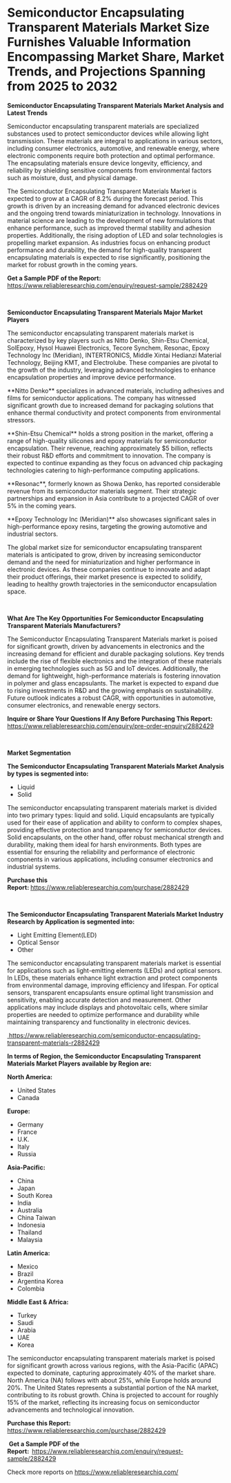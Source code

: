 <p><h1>Semiconductor Encapsulating Transparent Materials Market Size Furnishes Valuable Information Encompassing Market Share, Market Trends, and Projections Spanning from 2025 to 2032</h1></p><p><strong>Semiconductor Encapsulating Transparent Materials Market Analysis and Latest Trends</strong></p>
<p><p>Semiconductor encapsulating transparent materials are specialized substances used to protect semiconductor devices while allowing light transmission. These materials are integral to applications in various sectors, including consumer electronics, automotive, and renewable energy, where electronic components require both protection and optimal performance. The encapsulating materials ensure device longevity, efficiency, and reliability by shielding sensitive components from environmental factors such as moisture, dust, and physical damage.</p><p>The Semiconductor Encapsulating Transparent Materials Market is expected to grow at a CAGR of 8.2% during the forecast period. This growth is driven by an increasing demand for advanced electronic devices and the ongoing trend towards miniaturization in technology. Innovations in material science are leading to the development of new formulations that enhance performance, such as improved thermal stability and adhesion properties. Additionally, the rising adoption of LED and solar technologies is propelling market expansion. As industries focus on enhancing product performance and durability, the demand for high-quality transparent encapsulating materials is expected to rise significantly, positioning the market for robust growth in the coming years.</p></p>
<p><strong>Get a Sample PDF of the Report:&nbsp;</strong> <a href="https://www.reliableresearchiq.com/enquiry/request-sample/2882429?utm_campaign=3107&utm_medium=2&utm_source=Github&utm_content=ia&utm_term=13032025&utm_id=semiconductor-encapsulating-transparent-materials">https://www.reliableresearchiq.com/enquiry/request-sample/2882429</a></p>
<p>&nbsp;</p>
<p><strong>Semiconductor Encapsulating Transparent Materials Major Market Players</strong></p>
<p><p>The semiconductor encapsulating transparent materials market is characterized by key players such as Nitto Denko, Shin-Etsu Chemical, SolEpoxy, Hysol Huawei Electronics, Tecore Synchem, Resonac, Epoxy Technology Inc (Meridian), INTERTRONICS, Middle Xintai Hedianzi Material Technology, Beijing KMT, and Electrolube. These companies are pivotal to the growth of the industry, leveraging advanced technologies to enhance encapsulation properties and improve device performance.</p><p>**Nitto Denko** specializes in advanced materials, including adhesives and films for semiconductor applications. The company has witnessed significant growth due to increased demand for packaging solutions that enhance thermal conductivity and protect components from environmental stressors.</p><p>**Shin-Etsu Chemical** holds a strong position in the market, offering a range of high-quality silicones and epoxy materials for semiconductor encapsulation. Their revenue, reaching approximately $5 billion, reflects their robust R&D efforts and commitment to innovation. The company is expected to continue expanding as they focus on advanced chip packaging technologies catering to high-performance computing applications.</p><p>**Resonac**, formerly known as Showa Denko, has reported considerable revenue from its semiconductor materials segment. Their strategic partnerships and expansion in Asia contribute to a projected CAGR of over 5% in the coming years. </p><p>**Epoxy Technology Inc (Meridian)** also showcases significant sales in high-performance epoxy resins, targeting the growing automotive and industrial sectors. </p><p>The global market size for semiconductor encapsulating transparent materials is anticipated to grow, driven by increasing semiconductor demand and the need for miniaturization and higher performance in electronic devices. As these companies continue to innovate and adapt their product offerings, their market presence is expected to solidify, leading to healthy growth trajectories in the semiconductor encapsulation space.</p></p>
<p>&nbsp;</p>
<p><strong>What Are The Key Opportunities For Semiconductor Encapsulating Transparent Materials Manufacturers?</strong></p>
<p><p>The Semiconductor Encapsulating Transparent Materials market is poised for significant growth, driven by advancements in electronics and the increasing demand for efficient and durable packaging solutions. Key trends include the rise of flexible electronics and the integration of these materials in emerging technologies such as 5G and IoT devices. Additionally, the demand for lightweight, high-performance materials is fostering innovation in polymer and glass encapsulants. The market is expected to expand due to rising investments in R&D and the growing emphasis on sustainability. Future outlook indicates a robust CAGR, with opportunities in automotive, consumer electronics, and renewable energy sectors.</p></p>
<p><strong>Inquire or Share Your Questions If Any Before Purchasing This Report:</strong> <a href="https://www.reliableresearchiq.com/enquiry/pre-order-enquiry/2882429?utm_campaign=3107&utm_medium=2&utm_source=Github&utm_content=ia&utm_term=13032025&utm_id=semiconductor-encapsulating-transparent-materials">https://www.reliableresearchiq.com/enquiry/pre-order-enquiry/2882429</a></p>
<p>&nbsp;</p>
<p><strong>Market Segmentation</strong></p>
<p><strong>The Semiconductor Encapsulating Transparent Materials Market Analysis by types is segmented into:</strong></p>
<p><ul><li>Liquid</li><li>Solid</li></ul></p>
<p><p>The semiconductor encapsulating transparent materials market is divided into two primary types: liquid and solid. Liquid encapsulants are typically used for their ease of application and ability to conform to complex shapes, providing effective protection and transparency for semiconductor devices. Solid encapsulants, on the other hand, offer robust mechanical strength and durability, making them ideal for harsh environments. Both types are essential for ensuring the reliability and performance of electronic components in various applications, including consumer electronics and industrial systems.</p></p>
<p><strong>Purchase this Report:&nbsp;</strong><a href="https://www.reliableresearchiq.com/purchase/2882429?utm_campaign=3107&utm_medium=2&utm_source=Github&utm_content=ia&utm_term=13032025&utm_id=semiconductor-encapsulating-transparent-materials">https://www.reliableresearchiq.com/purchase/2882429</a></p>
<p>&nbsp;</p>
<p><strong>The Semiconductor Encapsulating Transparent Materials Market Industry Research by Application is segmented into:</strong></p>
<p><ul><li>Light Emitting Element(LED)</li><li>Optical Sensor</li><li>Other</li></ul></p>
<p><p>The semiconductor encapsulating transparent materials market is essential for applications such as light-emitting elements (LEDs) and optical sensors. In LEDs, these materials enhance light extraction and protect components from environmental damage, improving efficiency and lifespan. For optical sensors, transparent encapsulants ensure optimal light transmission and sensitivity, enabling accurate detection and measurement. Other applications may include displays and photovoltaic cells, where similar properties are needed to optimize performance and durability while maintaining transparency and functionality in electronic devices.</p></p>
<p><a href="https://www.reliableresearchiq.com/semiconductor-encapsulating-transparent-materials-r2882429?utm_campaign=3107&utm_medium=2&utm_source=Github&utm_content=ia&utm_term=13032025&utm_id=semiconductor-encapsulating-transparent-materials">&nbsp;https://www.reliableresearchiq.com/semiconductor-encapsulating-transparent-materials-r2882429</a></p>
<p><strong>In terms of Region, the Semiconductor Encapsulating Transparent Materials Market Players available by Region are:</strong></p>
<p>
    <p> <strong> North America: </strong>
        <ul>
            <li>United States</li>
            <li>Canada</li>
        </ul>
        </p> 
    <p> <strong> Europe: </strong>
        <ul>
            <li>Germany</li>
            <li>France</li>
            <li>U.K.</li>
            <li>Italy</li>
            <li>Russia</li>
        </ul>
        </p> 
    <p> <strong> Asia-Pacific: </strong>
        <ul>
            <li>China</li>
            <li>Japan</li>
            <li>South Korea</li>
            <li>India</li>
            <li>Australia</li>
            <li>China Taiwan</li>
            <li>Indonesia</li>
            <li>Thailand</li>
            <li>Malaysia</li>
        </ul>
        </p> 
    <p> <strong> Latin America: </strong>
        <ul>
            <li>Mexico</li>
            <li>Brazil</li>
            <li>Argentina Korea</li>
            <li>Colombia</li>
        </ul>
        </p> 
    <p> <strong> Middle East & Africa: </strong>
        <ul>
            <li>Turkey</li>
            <li>Saudi</li>
            <li>Arabia</li>
            <li>UAE</li>
            <li>Korea</li>
        </ul>
    </p>
    </p>
<p><p>The semiconductor encapsulating transparent materials market is poised for significant growth across various regions, with the Asia-Pacific (APAC) expected to dominate, capturing approximately 40% of the market share. North America (NA) follows with about 25%, while Europe holds around 20%. The United States represents a substantial portion of the NA market, contributing to its robust growth. China is projected to account for roughly 15% of the market, reflecting its increasing focus on semiconductor advancements and technological innovation.</p></p>
<p><strong>Purchase this Report: </strong><a href="https://www.reliableresearchiq.com/purchase/2882429?utm_campaign=3107&utm_medium=2&utm_source=Github&utm_content=ia&utm_term=13032025&utm_id=semiconductor-encapsulating-transparent-materials">https://www.reliableresearchiq.com/purchase/2882429</a></p>
<p>&nbsp;<strong>Get a Sample PDF of the Report:&nbsp;&nbsp;</strong><a href="https://www.reliableresearchiq.com/enquiry/request-sample/2882429?utm_campaign=3107&utm_medium=2&utm_source=Github&utm_content=ia&utm_term=13032025&utm_id=semiconductor-encapsulating-transparent-materials">https://www.reliableresearchiq.com/enquiry/request-sample/2882429</a></p>
<p><strong></strong></p>
<p>Check more reports on <a href="https://www.reliableresearchiq.com/?utm_campaign=3107&utm_medium=2&utm_source=Github&utm_content=ia&utm_term=13032025&utm_id=semiconductor-encapsulating-transparent-materials">https://www.reliableresearchiq.com/</a></p>